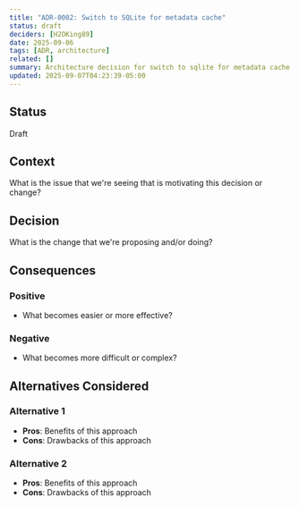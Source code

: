 ```yaml
---
title: "ADR-0002: Switch to SQLite for metadata cache"
status: draft
deciders: [H2OKing89]
date: 2025-09-06
tags: [ADR, architecture]
related: []
summary: Architecture decision for switch to sqlite for metadata cache.
updated: 2025-09-07T04:23:39-05:00
---
```


## Status

Draft

## Context

What is the issue that we're seeing that is motivating this decision or change?

## Decision

What is the change that we're proposing and/or doing?

## Consequences

### Positive

- What becomes easier or more effective?

### Negative

- What becomes more difficult or complex?

## Alternatives Considered

### Alternative 1

- **Pros**: Benefits of this approach
- **Cons**: Drawbacks of this approach

### Alternative 2

- **Pros**: Benefits of this approach
- **Cons**: Drawbacks of this approach
